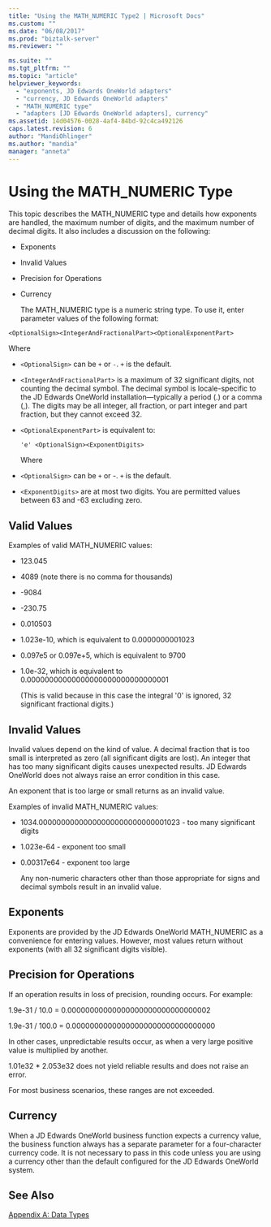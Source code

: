 ```yaml
---
title: "Using the MATH_NUMERIC Type2 | Microsoft Docs"
ms.custom: ""
ms.date: "06/08/2017"
ms.prod: "biztalk-server"
ms.reviewer: ""

ms.suite: ""
ms.tgt_pltfrm: ""
ms.topic: "article"
helpviewer_keywords: 
  - "exponents, JD Edwards OneWorld adapters"
  - "currency, JD Edwards OneWorld adapters"
  - "MATH_NUMERIC type"
  - "adapters [JD Edwards OneWorld adapters], currency"
ms.assetid: 14d04576-0028-4af4-84bd-92c4ca492126
caps.latest.revision: 6
author: "MandiOhlinger"
ms.author: "mandia"
manager: "anneta"
---
```

# Using the MATH_NUMERIC Type
This topic describes the MATH_NUMERIC type and details how exponents are handled, the maximum number of digits, and the maximum number of decimal digits. It also includes a discussion on the following:  
  
- Exponents  
  
- Invalid Values  
  
- Precision for Operations  
  
- Currency  
  
  The MATH_NUMERIC type is a numeric string type. To use it, enter parameter values of the following format:  
  
```  
<OptionalSign><IntegerAndFractionalPart><OptionalExponentPart>  
```  
  
 Where  
  
- `<OptionalSign>` can be `+` or `-`. `+` is the default.  
  
- `<IntegerAndFractionalPart>` is a maximum of 32 significant digits, not counting the decimal symbol. The decimal symbol is locale-specific to the JD Edwards OneWorld installation—typically a period (.) or a comma (,). The digits may be all integer, all fraction, or part integer and part fraction, but they cannot exceed 32.  
  
- `<OptionalExponentPart>` is equivalent to:  
  
  ```  
  'e' <OptionalSign><ExponentDigits>  
  ```  
  
  Where  
  
- `<OptionalSign>` can be `+` or -. `+` is the default.  
  
- `<ExponentDigits>` are at most two digits. You are permitted values between 63 and -63 excluding zero.  
  
## Valid Values  
 Examples of valid MATH_NUMERIC values:  
  
-   123.045  
  
-   4089 (note there is no comma for thousands)  
  
-   -9084  
  
-   -230.75  
  
-   0.010503  
  
-   1.023e-10, which is equivalent to 0.0000000001023  
  
-   0.097e5 or 0.097e+5, which is equivalent to 9700  
  
-   1.0e-32, which is equivalent to 0.00000000000000000000000000000001  
  
     (This is valid because in this case the integral '0' is ignored, 32 significant fractional digits.)  
  
## Invalid Values  
 Invalid values depend on the kind of value. A decimal fraction that is too small is interpreted as zero (all significant digits are lost). An integer that has too many significant digits causes unexpected results. JD Edwards OneWorld does not always raise an error condition in this case.  
  
 An exponent that is too large or small returns as an invalid value.  
  
 Examples of invalid MATH_NUMERIC values:  
  
- 1034.00000000000000000000000000001023 - too many significant digits  
  
- 1.023e-64 - exponent too small  
  
- 0.00317e64 - exponent too large  
  
  Any non-numeric characters other than those appropriate for signs and decimal symbols result in an invalid value.  
  
## Exponents  
 Exponents are provided by the JD Edwards OneWorld MATH_NUMERIC as a convenience for entering values. However, most values return without exponents (with all 32 significant digits visible).  
  
## Precision for Operations  
 If an operation results in loss of precision, rounding occurs. For example:  
  
 1.9e-31 / 10.0 = 0.00000000000000000000000000000002  
  
 1.9e-31 / 100.0 = 0.00000000000000000000000000000000  
  
 In other cases, unpredictable results occur, as when a very large positive value is multiplied by another.  
  
 1.01e32 * 2.053e32 does not yield reliable results and does not raise an error.  
  
 For most business scenarios, these ranges are not exceeded.  
  
## Currency  
 When a JD Edwards OneWorld business function expects a currency value, the business function always has a separate parameter for a four-character currency code. It is not necessary to pass in this code unless you are using a currency other than the default configured for the JD Edwards OneWorld system.  
  
## See Also  
 [Appendix A: Data Types](../core/appendix-a-data-types.md)